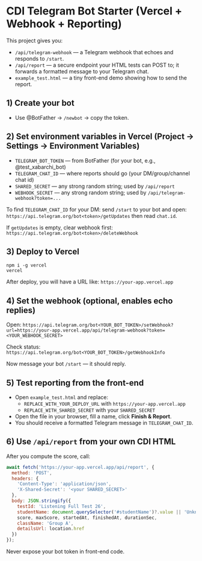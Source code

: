 # CDI Telegram Bot Starter (Vercel + Webhook + Reporting)

This project gives you:
- `/api/telegram-webhook` — a Telegram webhook that echoes and responds to `/start`.
- `/api/report` — a secure endpoint your HTML tests can POST to; it forwards a formatted message to your Telegram chat.
- `example_test.html` — a tiny front-end demo showing how to send the report.

## 1) Create your bot
- Use @BotFather → `/newbot` → copy the token.

## 2) Set environment variables in Vercel (Project → Settings → Environment Variables)
- `TELEGRAM_BOT_TOKEN` — from BotFather (for your bot, e.g., @test_xabarchi_bot)
- `TELEGRAM_CHAT_ID` — where reports should go (your DM/group/channel chat id)
- `SHARED_SECRET` — any strong random string; used by `/api/report`
- `WEBHOOK_SECRET` — any strong random string; used by `/api/telegram-webhook?token=...`

To find `TELEGRAM_CHAT_ID` for your DM: send `/start` to your bot and open:
`https://api.telegram.org/bot<token>/getUpdates` then read `chat.id`.

If `getUpdates` is empty, clear webhook first:
`https://api.telegram.org/bot<token>/deleteWebhook`

## 3) Deploy to Vercel
```
npm i -g vercel
vercel
```
After deploy, you will have a URL like:
`https://your-app.vercel.app`

## 4) Set the webhook (optional, enables echo replies)
Open:
`https://api.telegram.org/bot<YOUR_BOT_TOKEN>/setWebhook?url=https://your-app.vercel.app/api/telegram-webhook?token=<YOUR_WEBHOOK_SECRET>`

Check status:
`https://api.telegram.org/bot<YOUR_BOT_TOKEN>/getWebhookInfo`

Now message your bot `/start` — it should reply.

## 5) Test reporting from the front-end
- Open `example_test.html` and replace:
  - `REPLACE_WITH_YOUR_DEPLOY_URL` with `https://your-app.vercel.app`
  - `REPLACE_WITH_SHARED_SECRET` with your `SHARED_SECRET`
- Open the file in your browser, fill a name, click **Finish & Report**.
- You should receive a formatted Telegram message in `TELEGRAM_CHAT_ID`.

## 6) Use `/api/report` from your own CDI HTML
After you compute the score, call:
```js
await fetch('https://your-app.vercel.app/api/report', {
  method: 'POST',
  headers: {
    'Content-Type': 'application/json',
    'X-Shared-Secret': '<your SHARED_SECRET>'
  },
  body: JSON.stringify({
    testId: 'Listening Full Test 26',
    studentName: document.querySelector('#studentName')?.value || 'Unknown',
    score, maxScore, startedAt, finishedAt, durationSec,
    className: 'Group A',
    detailsUrl: location.href
  })
});
```

Never expose your bot token in front-end code.
